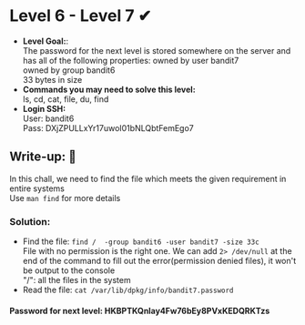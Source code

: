 # Level 6 - Level 7 ✔
- **Level Goal:**:<br>
The password for the next level is stored somewhere on the server and has all of the following properties:
owned by user bandit7<br>
owned by group bandit6<br>
33 bytes in size<br>
- **Commands you may need to solve this level:**<br>
ls, cd, cat, file, du, find<br>
- **Login SSH:**<br>
User: bandit6<br>
Pass: DXjZPULLxYr17uwoI01bNLQbtFemEgo7<br>
## Write-up: 📝<br>
In this chall, we need to find the file which meets the given requirement in entire systems <br>
Use `man find` for more details
### Solution:<br>
- Find the file: `find /  -group bandit6 -user bandit7 -size 33c`<br>
File with no permission is the right one. We can add `2> /dev/null` at the end of the command to fill out the error(permission denied files), it won't be output to the console<br>
"/": all the files in the system
- Read the file: `cat /var/lib/dpkg/info/bandit7.password`<br>
#### Password for next level: HKBPTKQnIay4Fw76bEy8PVxKEDQRKTzs
